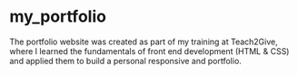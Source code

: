 # my_portfolio
The portfolio website was created as part of my training at Teach2Give, where I learned the fundamentals of front end development (HTML &amp; CSS) and applied them to build a personal  responsive and portfolio.

